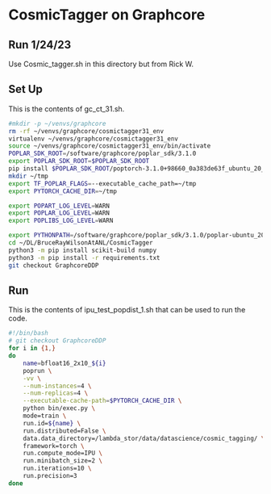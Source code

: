 # CosmicTagger on Graphcore

## Run 1/24/23

Use Cosmic_tagger.sh in this directory but from Rick W.




## Set Up

This is the contents of gc_ct_31.sh.

```bash
#mkdir -p ~/venvs/graphcore
rm -rf ~/venvs/graphcore/cosmictagger31_env
virtualenv ~/venvs/graphcore/cosmictagger31_env
source ~/venvs/graphcore/cosmictagger31_env/bin/activate
POPLAR_SDK_ROOT=/software/graphcore/poplar_sdk/3.1.0
export POPLAR_SDK_ROOT=$POPLAR_SDK_ROOT
pip install $POPLAR_SDK_ROOT/poptorch-3.1.0+98660_0a383de63f_ubuntu_20_04-cp38-cp38-linux_x86_64.whl
mkdir ~/tmp
export TF_POPLAR_FLAGS=--executable_cache_path=~/tmp
export PYTORCH_CACHE_DIR=~/tmp

export POPART_LOG_LEVEL=WARN
export POPLAR_LOG_LEVEL=WARN
export POPLIBS_LOG_LEVEL=WARN

export PYTHONPATH=/software/graphcore/poplar_sdk/3.1.0/poplar-ubuntu_20_04-3.1.0+6824-9c103dc348/python:$PYTHONPATH
cd ~/DL/BruceRayWilsonAtANL/CosmicTagger
python3 -m pip install scikit-build numpy
python3 -m pip install -r requirements.txt
git checkout GraphcoreDDP
```

## Run

This is the contents of ipu_test_popdist_1.sh that can be used to run the code.

```bash
#!/bin/bash
# git checkout GraphcoreDDP
for i in {1,}
do
    name=bfloat16_2x10_${i}
    poprun \
    -vv \
    --num-instances=4 \
    --num-replicas=4 \
    --executable-cache-path=$PYTORCH_CACHE_DIR \
    python bin/exec.py \
    mode=train \
    run.id=${name} \
    run.distributed=False \
    data.data_directory=/lambda_stor/data/datascience/cosmic_tagging/ \
    framework=torch \
    run.compute_mode=IPU \
    run.minibatch_size=2 \
    run.iterations=10 \
    run.precision=3
done
```
